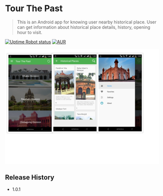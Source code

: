 # Tour The Past
>This is an Android app for knowing user nearby historical place.
User can get information about historical place details, history, opening hour to visit.

[![Uptime Robot status](https://img.shields.io/uptimerobot/status/m778918918-3e92c097147760ee39d02d36.svg?style=plastic)](https://github.com/sahidur/Aloy)
[![AUR](https://img.shields.io/aur/license/yaourt.svg?style=plastic)](https://github.com/sahidur/Aloy/blob/master/LICENSE)


![](example/screen.png)
## Release History

* 1.0.1
